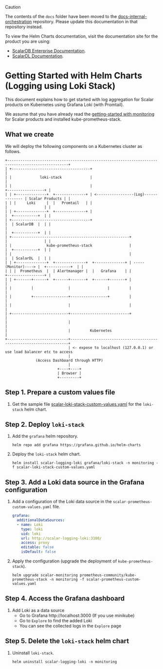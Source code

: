 > [!CAUTION]
> 
> The contents of the `docs` folder have been moved to the [docs-internal-orchestration](https://github.com/scalar-labs/docs-internal-orchestration) repository. Please update this documentation in that repository instead.
> 
> To view the Helm Charts documentation, visit the documentation site for the product you are using:
> 
> - [ScalarDB Enterprise Documentation](https://scalardb.scalar-labs.com/docs/latest/helm-charts/getting-started-scalar-helm-charts/).
> - [ScalarDL Documentation](https://scalardl.scalar-labs.com/docs/latest/helm-charts/getting-started-scalar-helm-charts/).

# Getting Started with Helm Charts (Logging using Loki Stack)

This document explains how to get started with log aggregation for Scalar products on Kubernetes using Grafana Loki (with Promtail).

We assume that you have already read the [getting-started with monitoring](./getting-started-monitoring.md) for Scalar products and installed kube-prometheus-stack.

## What we create

We will deploy the following components on a Kubernetes cluster as follows.

```
+--------------------------------------------------------------------------------------------------+
| +------------------------------------+                                                           |
| |             loki-stack             |                                                           |
| |                                    |                                       +-----------------+ |
| | +--------------+  +--------------+ | <-----------------(Log)-------------- | Scalar Products | |
| | |     Loki     |  |   Promtail   | |                                       |                 | |
| | +--------------+  +--------------+ |                                       |  +-----------+  | |
| +------------------------------------+                                       |  | ScalarDB  |  | |
|                                                                              |  +-----------+  | |
| +------------------------------------------------------+                     |                 | |
| |                kube-prometheus-stack                 |                     |  +-----------+  | |
| |                                                      |                     |  | ScalarDL  |  | |
| | +--------------+  +--------------+  +--------------+ | -----(Monitor)----> |  +-----------+  | |
| | |  Prometheus  |  | Alertmanager |  |   Grafana    | |                     +-----------------+ |
| | +-------+------+  +------+-------+  +------+-------+ |                                         |
| |         |                |                 |         |                                         |
| |         +----------------+-----------------+         |                                         |
| |                          |                           |                                         |
| +--------------------------+---------------------------+                                         |
|                            |                                                                     |
|                            |         Kubernetes                                                  |
+----------------------------+---------------------------------------------------------------------+
                             | <- expose to localhost (127.0.0.1) or use load balancer etc to access
                             |
              (Access Dashboard through HTTP)
                             |
                        +----+----+
                        | Browser |
                        +---------+
```

## Step 1. Prepare a custom values file

1. Get the sample file [scalar-loki-stack-custom-values.yaml](./conf/scalar-loki-stack-custom-values.yaml) for the `loki-stack` helm chart.

## Step 2. Deploy `loki-stack`

1. Add the `grafana` helm repository.
   ```console
   helm repo add grafana https://grafana.github.io/helm-charts
   ```

1. Deploy the `loki-stack` helm chart.
   ```console
   helm install scalar-logging-loki grafana/loki-stack -n monitoring -f scalar-loki-stack-custom-values.yaml
   ```

## Step 3. Add a Loki data source in the Grafana configuration

1. Add a configuration of the Loki data source in the `scalar-prometheus-custom-values.yaml` file.
   ```yaml
   grafana:
     additionalDataSources:
     - name: Loki
       type: loki
       uid: loki
       url: http://scalar-logging-loki:3100/
       access: proxy
       editable: false
       isDefault: false
   ```

1. Apply the configuration (upgrade the deployment of `kube-prometheus-stack`).
   ```console
   helm upgrade scalar-monitoring prometheus-community/kube-prometheus-stack -n monitoring -f scalar-prometheus-custom-values.yaml
   ```

## Step 4. Access the Grafana dashboard

1. Add Loki as a data source
   - Go to Grafana http://localhost:3000 (If you use minikube)
   - Go to `Explore` to find the added Loki
   - You can see the collected logs in the `Explore` page

## Step 5. Delete the `loki-stack` helm chart

1. Uninstall `loki-stack`.
   ```console
   helm uninstall scalar-logging-loki -n monitoring
   ```
